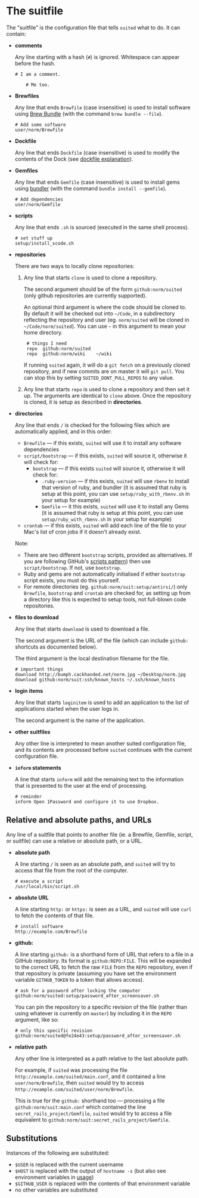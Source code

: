 The suitfile
============

The "suitfile" is the configuration file that tells `suited` what to do.
It can contain:

  * **comments**

    Any line starting with a hash (`#`) is ignored. Whitespace can appear before
    the hash.

        # I am a comment.

            # Me too.

  * **Brewfiles**

    Any line that ends `Brewfile` (case insensitive) is used to install software
    using [Brew Bundle](https://github.com/Homebrew/homebrew-bundle) (with
    the command `brew bundle --file`).

        # Add some software
        user/norm/Brewfile

  * **Dockfile**

    Any line that ends `Dockfile` (case insensitive) is used to modify the
    contents of the Dock (see [dockfile explanation](dockfile.markdown)).

  * **Gemfiles**

    Any line that ends `Gemfile` (case insensitive) is used to install gems
    using [bundler](http://bundler.io) (with the command 
    `bundle install --gemfile`).

        # Add dependencies
        user/norm/Gemfile

  * **scripts**

    Any line that ends `.sh` is sourced (executed in the same shell process).

        # set stuff up
        setup/install_xcode.sh

  * **repositories**

    There are two ways to locally clone repositories:

    1. Any line that starts `clone` is used to clone a repository.

        The second argument should be of the form `github:norm/suited` (only
        github repositories are currently supported).

        An optional third argument is where the code should be cloned to. By
        default it will be checked out into `~/Code`, in a subdirectory
        reflecting the repository and user (eg. `norm/suited` will be cloned
        in `~/Code/norm/suited`). You can use `~` in this argument to mean
        your home directory.

            # things I need
            repo  github:norm/suited
            repo  github:norm/wiki    ~/wiki

        If running `suited` again, it will do a `git fetch` on a previously
        cloned repository, and if new commits are on master it will 
        `git pull`. You can stop this by setting `SUITED_DONT_PULL_REPOS` 
        to any value.

    2. Any line that starts `repo` is used to clone a repository and then
       set it up. The arguments are identical to `clone` above. Once the
       repository is cloned, it is setup as described in **directories**.

  * **directories**

    Any line that ends `/` is checked for the following files which are
    automatically applied, and in this order:

      * `Brewfile` — if this exists, `suited` will use it to install any
        software dependencies
      * `script/bootstrap` — if this exists, `suited` will source it,
        otherwise it will check for:
          * `bootstrap` — if this exists `suited` will source it,
            otherwise it will check for:
              * `.ruby-version` — if this exists, `suited` will use `rbenv` to
                install that version of ruby, and bundler (it is assumed that
                ruby is setup at this point, you can use
                `setup/ruby_with_rbenv.sh` in your setup for example)
              * `Gemfile` — it this exists, `suited` will use it to install
                any Gems (it is assumed that ruby is setup at this point, you
                can use `setup/ruby_with_rbenv.sh` in your setup for example)
      * `crontab` — if this exists, `suited` will add each line of the file
        to your Mac's list of cron jobs if it doesn't already exist.

    Note:

      * There are two different `bootstrap` scripts, provided
        as alternatives. If you are following GitHub's 
        [scripts pattern](https://github.com/github/scripts-to-rule-them-all))
        then use `script/bootstrap`. If not, use `bootstrap`.
      * Ruby and gems are not automatically initialised if either `bootstrap`
        script exists, you must do this yourself.
      * For remote directories (eg. `github:norm/suit:setup/antirsi/`) only
        `Brewfile`, `bootstrap` and `crontab` are checked for, as setting up
        from a directory like this is expected to setup tools, not full-blown
        code repositories.

  * **files to download**

     Any line that starts `download` is used to download a file.

     The second argument is the URL of the file (which can include `github:`
     shortcuts as documented below).

     The third argument is the local destination filename for the file.

        # important things
        download http://bumph.cackhanded.net/norm.jpg ~/Desktop/norm.jpg
        download github:norm/suit:ssh/known_hosts ~/.ssh/known_hosts

  * **login items**

    Any line that starts `loginitem` is used to add an application to
    the list of applications started when the user logs in.

    The second argument is the name of the application.

  * **other suitfiles**

    Any other line is interpreted to mean another suited configuration file, and
    its contents are processed before `suited` continues with the current
    configuration file.

  * **`inform` statements**

    A line that starts `inform` will add the remaining text to the information
    that is presented to the user at the end of processing.

        # reminder
        inform Open 1Password and configure it to use Dropbox.


## Relative and absolute paths, and URLs

Any line of a suitfile that points to another file (ie. a Brewfile, Gemfile, 
script, or suitfile) can use a relative or absolute path, or a URL.

  * **absolute path**

    A line starting `/` is seen as an absolute path, and `suited` will try to
    access that file from the root of the computer.

        # execute a script
        /usr/local/bin/script.sh

  * **absolute URL**

    A line starting `http:` or `https:` is seen as a URL, and `suited` will
    use `curl` to fetch the contents of that file.

        # install software
        http://example.com/Brewfile

  * **github:**

    A line starting `github:` is a shorthand form of URL that refers to a file
    in a GitHub repository. Its format is `github:REPO:FILE`. This will be
    expanded to the correct URL to fetch the raw `FILE` from the `REPO`
    repository, even if that repository is private (assuming you have set the
    environment variable `GITHUB_TOKEN` to a token that allows access).

        # ask for a password after locking the computer
        github:norm/suited:setup/password_after_screensaver.sh 

    You can pin the repository to a specific revision of the file (rather than
    using whatever is currently on `master`) by including it in the `REPO`
    argument, like so:

        # only this specific revision
        github:norm/suited@fe24e43:setup/password_after_screensaver.sh

  * **relative path**

    Any other line is interpreted as a path relative to the last absolute
    path.

    For example, if `suited` was processing the file 
    `http://example.com/suited/main.conf`, and it contained a line
    `user/norm/Brewfile`, then `suited` would try to access
    `http://example.com/suited/user/norm/Brewfile`.

    This is true for the `github:` shorthand too — processing a file
    `github:norm/suit:main.conf` which contained the line
    `secret_rails_project/Gemfile`, `suited` would try to access
    a file equivalent to `github:norm/suit:secret_rails_project/Gemfile`.


## Substitutions

Instances of the following are substituted:

  * `$USER` is replaced with the current username
  * `$HOST` is replaced with the output of
    `hostname -s` (but also see environment variables in 
    [usage](usage.markdown))
  * `$GITHUB_USER` is replaced with the contents of that environment variable
  * no other variables are substituted
